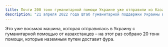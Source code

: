 ```yaml
---
title: Почти 200 тонн гуманитарной помощи Украине уже отправили из Казахстана
description: "21 апреля 2022 года Штаб гуманитарной поддержки Украины в Казахстане отправил очередной груз из Нур-Султана."
---
```


Это уже восьмая машина, которая отправилась в Украину с гуманитарной помощью от казахстанцев – на этот раз собрано 20 тонн помощи, которые наземным путем доставит фура.